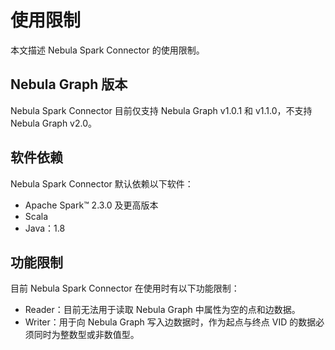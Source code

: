 # 使用限制

本文描述 Nebula Spark Connector 的使用限制。

## Nebula Graph 版本

Nebula Spark Connector 目前仅支持 Nebula Graph v1.0.1 和 v1.1.0，不支持 Nebula Graph v2.0。

## 软件依赖

Nebula Spark Connector 默认依赖以下软件：

- Apache Spark&trade; 2.3.0 及更高版本
- Scala
- Java：1.8

## 功能限制

目前 Nebula Spark Connector 在使用时有以下功能限制：

- Reader：目前无法用于读取 Nebula Graph 中属性为空的点和边数据。
- Writer：用于向 Nebula Graph 写入边数据时，作为起点与终点 VID 的数据必须同时为整数型或非数值型。
